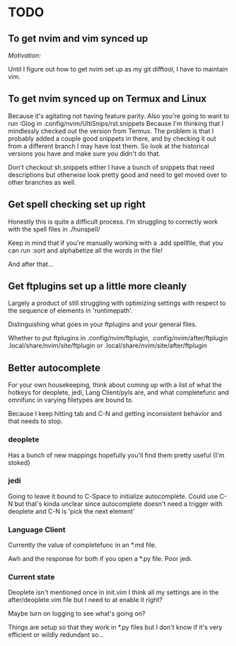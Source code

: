 # TODO

## To get nvim and vim synced up

*Motivation:*

Until I figure out how to get nvim set up as my git difftool, I have to maintain vim.

## To get nvim synced up on Termux and Linux

Because it's agitating not having feature parity.
Also you're going to want to run :Glog in .config/nvim/UltiSnips/rst.snippets
Because I'm thinking that I mindlessly checked out the version from Termux.
The problem is that I probably added a couple good snippets in there, and by
checking it out from a different branch I may have lost them. So look at the
historical versions you have and make sure you didn't do that.

Don't checkout sh.snippets either I have a bunch of snippets that need
descriptions but otherwise look pretty good and need to get moved over
to other branches as well.


## Get spell checking set up right

Honestly this is quite a difficult process. I'm struggling to correctly work
with the spell files in ./hunspell/

Keep in mind that if you're manually working with a .add spellfile, that you
can run :sort and alphabetize all the words in the file!

And after that...

## Get ftplugins set up a little more cleanly

Largely a product of still struggling with optimizing settings with respect to
the sequence of elements in 'runtimepath'.

Distinguishing what goes in your ftplugins and your general files.

Whether to put ftplugins in .config/nvim/ftplugin, .config/nvim/after/ftplugin
.local/share/nvim/site/ftplugin or .local/share/nvim/site/after/ftplugin

## Better autocomplete

For your own housekeeping, think about coming up with a list of what the
hotkeys for deoplete, jedi, Lang Client/pyls are, and what completefunc and
omnifunc in varying filetypes are bound to.

Because I keep hitting tab and C-N and getting inconsistent behavior and
that needs to stop.

### deoplete

Has a bunch of new mappings hopefully you'll find them pretty useful {I'm stoked}

### jedi

Going to leave it bound to C-Space to initialize autocomplete. Could use C-N
but that's kinda unclear since autocomplete doesn't need a trigger with
deoplete and C-N is 'pick the next element'

### Language Client

Currently the value of completefunc in an \*.md file.

Awh and the response for both if you open a \*.py file. Poor jedi.

### Current state

Deoplete isn't mentioned once in init.vim
I think all my settings are in the after/deoplete.vim file but I need to at
enable it right?

Maybe turn on logging to see what's going on?

Things are setup so that they work in \*.py files but I don't know if it's
very efficient or wildly redundant so...
